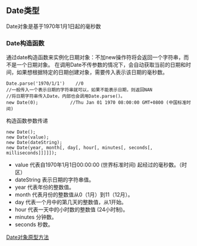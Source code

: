 ## Date类型
Date对象是基于1970年1月1日起的毫秒数

### Date构造函数
通过date构造函数来实例化日期对象：不加new操作符将会返回一个字符串，而不是一个日期对象。 
在调用Date不传参数的情况下，会自动获取当前的日期和时间，如果想根据特定的日期创建对象，需要传入表示该日期的毫秒数。   
```
Date.parse('1970/1/1')    //0
//一般传入一个表示日期的字符串就可以，如果不能表示日期，则返回NAN
//将日期字符串传入Date，内部也会调用Date.parse()。
new Date(0);            //Thu Jan 01 1970 08:00:00 GMT+0800 (中国标准时间)
```
构造函数参数传递
```
new Date();
new Date(value);
new Date(dateString);
new Date(year, month[, day[, hour[, minutes[, seconds[, milliseconds]]]]]);
```
+ value  代表自1970年1月1日00:00:00 (世界标准时间) 起经过的毫秒数。（时区）
+ dateString 表示日期的字符串值。
+ year 代表年份的整数值。
+ month 代表月份的整数值从0（1月）到11（12月）。
+ day 代表一个月中的第几天的整数值，从1开始。 
+ hour 代表一天中的小时数的整数值 (24小时制)。 
+ minutes 分钟数。
+ seconds 秒数。

[Date对象原型方法](https://developer.mozilla.org/zh-CN/docs/Web/JavaScript/Reference/Global_Objects/Date)